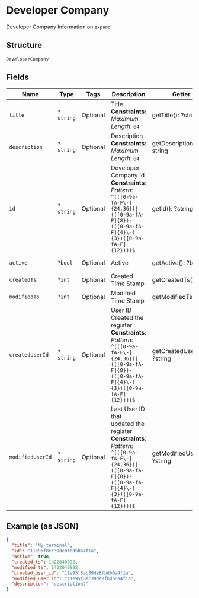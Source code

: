 
# Developer Company

Developer Company Information on `expand`

## Structure

`DeveloperCompany`

## Fields

| Name | Type | Tags | Description | Getter | Setter |
|  --- | --- | --- | --- | --- | --- |
| `title` | `?string` | Optional | Title<br>**Constraints**: *Maximum Length*: `64` | getTitle(): ?string | setTitle(?string title): void |
| `description` | `?string` | Optional | Description<br>**Constraints**: *Maximum Length*: `64` | getDescription(): ?string | setDescription(?string description): void |
| `id` | `?string` | Optional | Developer Company Id<br>**Constraints**: *Pattern*: `^(([0-9a-fA-F\-]{24,36})\|(([0-9a-fA-F]{8})-(([0-9a-fA-F]{4}\-){3})([0-9a-fA-F]{12})))$` | getId(): ?string | setId(?string id): void |
| `active` | `?bool` | Optional | Active | getActive(): ?bool | setActive(?bool active): void |
| `createdTs` | `?int` | Optional | Created Time Stamp | getCreatedTs(): ?int | setCreatedTs(?int createdTs): void |
| `modifiedTs` | `?int` | Optional | Modified Time Stamp | getModifiedTs(): ?int | setModifiedTs(?int modifiedTs): void |
| `createdUserId` | `?string` | Optional | User ID Created the register<br>**Constraints**: *Pattern*: `^(([0-9a-fA-F\-]{24,36})\|(([0-9a-fA-F]{8})-(([0-9a-fA-F]{4}\-){3})([0-9a-fA-F]{12})))$` | getCreatedUserId(): ?string | setCreatedUserId(?string createdUserId): void |
| `modifiedUserId` | `?string` | Optional | Last User ID that updated the register<br>**Constraints**: *Pattern*: `^(([0-9a-fA-F\-]{24,36})\|(([0-9a-fA-F]{8})-(([0-9a-fA-F]{4}\-){3})([0-9a-fA-F]{12})))$` | getModifiedUserId(): ?string | setModifiedUserId(?string modifiedUserId): void |

## Example (as JSON)

```json
{
  "title": "My terminal",
  "id": "11e95f8ec39de8fbdb0a4f1a",
  "active": true,
  "created_ts": 1422040992,
  "modified_ts": 1422040992,
  "created_user_id": "11e95f8ec39de8fbdb0a4f1a",
  "modified_user_id": "11e95f8ec39de8fbdb0a4f1a",
  "description": "description2"
}
```

